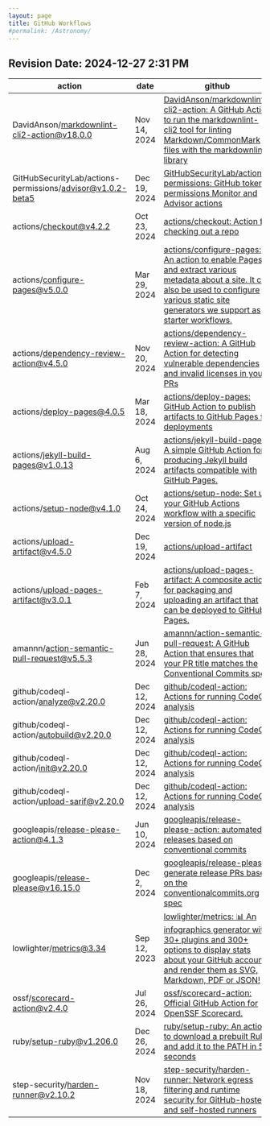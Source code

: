 ```yaml
---
layout: page
title: GitHub Workflows
#permalink: /Astronomy/
---
```


## Revision Date: 2024-12-27 2:31 PM

| action | date | github |
|---|---|---|
| DavidAnson/markdownlint-cli2-action@v18.0.0 | Nov 14, 2024 |[DavidAnson/markdownlint-cli2-action: A GitHub Action to run the markdownlint-cli2 tool for linting Markdown/CommonMark files with the markdownlint library](https://github.com/DavidAnson/markdownlint-cli2-action) |
| GitHubSecurityLab/actions-permissions/advisor@v1.0.2-beta5 | Dec 19, 2024 | [GitHubSecurityLab/actions-permissions: GitHub token permissions Monitor and Advisor actions](https://github.com/GitHubSecurityLab/actions-permissions) |
| actions/checkout@v4.2.2 | Oct 23, 2024 | [actions/checkout: Action for checking out a repo](https://github.com/actions/checkout) |
| actions/configure-pages@v5.0.0 | Mar 29, 2024 | [actions/configure-pages: An action to enable Pages and extract various metadata about a site. It can also be used to configure various static site generators we support as starter workflows.](https://github.com/actions/configure-pages) |
| actions/dependency-review-action@v4.5.0 | Nov 20, 2024 | [actions/dependency-review-action: A GitHub Action for detecting vulnerable dependencies and invalid licenses in your PRs](https://github.com/actions/dependency-review-action) |
| actions/deploy-pages@4.0.5 | Mar 18, 2024 | [actions/deploy-pages: GitHub Action to publish artifacts to GitHub Pages for deployments](https://github.com/actions/deploy-pages) |
| actions/jekyll-build-pages@v1.0.13 | Aug 6, 2024 | [actions/jekyll-build-pages: A simple GitHub Action for producing Jekyll build artifacts compatible with GitHub Pages.](https://github.com/actions/jekyll-build-pages) |
| actions/setup-node@v4.1.0 | Oct 24, 2024 | [actions/setup-node: Set up your GitHub Actions workflow with a specific version of node.js](https://github.com/actions/setup-node) |
| actions/upload-artifact@v4.5.0 | Dec 19, 2024 | [actions/upload-artifact](https://github.com/actions/upload-artifact) |
| actions/upload-pages-artifact@v3.0.1 | Feb 7, 2024 | [actions/upload-pages-artifact: A composite action for packaging and uploading an artifact that can be deployed to GitHub Pages.](https://github.com/actions/upload-pages-artifact) |
| amannn/action-semantic-pull-request@v5.5.3 | Jun 28, 2024 | [amannn/action-semantic-pull-request: A GitHub Action that ensures that your PR title matches the Conventional Commits spec](https://github.com/amannn/action-semantic-pull-request) |
| github/codeql-action/analyze@v2.20.0 | Dec 12, 2024 | [github/codeql-action: Actions for running CodeQL analysis](https://github.com/github/codeql-action) |
| github/codeql-action/autobuild@v2.20.0 | Dec 12, 2024 | [github/codeql-action: Actions for running CodeQL analysis](https://github.com/github/codeql-action) |
| github/codeql-action/init@v2.20.0 | Dec 12, 2024 | [github/codeql-action: Actions for running CodeQL analysis](https://github.com/github/codeql-action) |
| github/codeql-action/upload-sarif@v2.20.0 | Dec 12, 2024 | [github/codeql-action: Actions for running CodeQL analysis](https://github.com/github/codeql-action) |
| googleapis/release-please-action@4.1.3 | Jun 10, 2024 | [googleapis/release-please-action: automated releases based on conventional commits](https://github.com/googleapis/release-please-action)
| googleapis/release-please@v16.15.0 | Dec 2, 2024 | [googleapis/release-please: generate release PRs based on the conventionalcommits.org spec](https://github.com/googleapis/release-please) |
| lowlighter/metrics@3.34 | Sep 12, 2023 | [lowlighter/metrics: 📊 An infographics generator with 30+ plugins and 300+ options to display stats about your GitHub account and render them as SVG, Markdown, PDF or JSON!](https://github.com/lowlighter/metrics) |
| ossf/scorecard-action@v2.4.0 | Jul 26, 2024 | [ossf/scorecard-action: Official GitHub Action for OpenSSF Scorecard.](https://github.com/ossf/scorecard-action) |
| ruby/setup-ruby@v1.206.0 | Dec 26, 2024 | [ruby/setup-ruby: An action to download a prebuilt Ruby and add it to the PATH in 5 seconds](https://github.com/ruby/setup-ruby) |
| step-security/harden-runner@v2.10.2 | Nov 18, 2024 | [step-security/harden-runner: Network egress filtering and runtime security for GitHub-hosted and self-hosted runners](https://github.com/step-security/harden-runner) |
